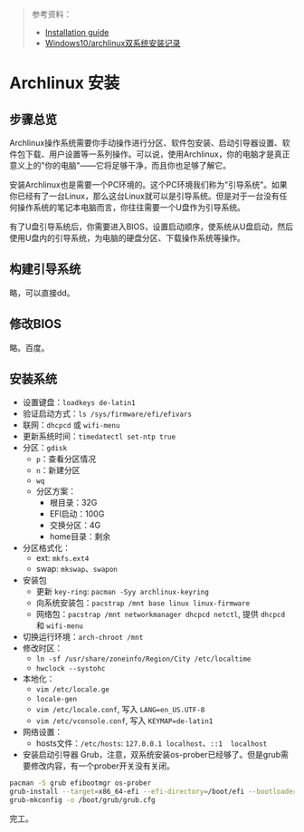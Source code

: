 > 参考资料：
>
> - [Installation guide](https://wiki.archlinux.org/title/Installation_guide)
> - [Windows10/archlinux双系统安装记录](https://zhuanlan.zhihu.com/p/126725824)

# Archlinux 安装

## 步骤总览

Archlinux操作系统需要你手动操作进行分区、软件包安装、启动引导器设置、软件包下载、用户设置等一系列操作。可以说，使用Archlinux，你的电脑才是真正意义上的"你的电脑"——它将足够干净，而且你也足够了解它。

安装Archlinux也是需要一个PC环境的。这个PC环境我们称为"引导系统"。如果你已经有了一台Linux，那么这台Linux就可以是引导系统。但是对于一台没有任何操作系统的笔记本电脑而言，你往往需要一个U盘作为引导系统。

有了U盘引导系统后，你需要进入BIOS，设置启动顺序，使系统从U盘启动，然后使用U盘内的引导系统，为电脑的硬盘分区、下载操作系统等操作。

## 构建引导系统

略，可以直接dd。

## 修改BIOS

略。百度。

## 安装系统

- 设置键盘：`loadkeys de-latin1`
- 验证启动方式：`ls /sys/firmware/efi/efivars`
- 联网：`dhcpcd` 或 `wifi-menu`
- 更新系统时间：`timedatectl set-ntp true`
- 分区：`gdisk`
    - `p`：查看分区情况
    - `n`：新建分区
    - `wq`
    - 分区方案：
        - 根目录：32G
        - EFI启动：100G
        - 交换分区：4G
        - home目录：剩余
- 分区格式化：
    - ext: `mkfs.ext4`
    - swap: `mkswap`、`swapon`
- 安装包
    - 更新 `key-ring`: `pacman -Syy archlinux-keyring`
    - 向系统安装包：`pacstrap /mnt base linux linux-firmware`
    - 网络包：`pacstrap /mnt networkmanager dhcpcd netctl`, 提供 `dhcpcd` 和 `wifi-menu`
- 切换运行环境：`arch-chroot /mnt`
- 修改时区：
    - `ln -sf /usr/share/zoneinfo/Region/City /etc/localtime`
    - `hwclock --systohc`
- 本地化：
    - `vim /etc/locale.ge`
    - `locale-gen`
    - `vim /etc/locale.conf`, 写入 `LANG=en_US.UTF-8`
    - `vim /etc/vconsole.conf`, 写入 `KEYMAP=de-latin1`
- 网络设置：
    - hosts文件：`/etc/hosts`: `127.0.0.1 localhost`、`::1  localhost`
- 安装启动引导器 Grub，注意，双系统安装os-prober已经够了。但是grub需要修改内容，有一个prober开关没有关闭。
``` sh
pacman -S grub efibootmgr os-prober 
grub-install --target=x86_64-efi --efi-directory=/boot/efi --bootloader-id=archlinux
grub-mkconfig -o /boot/grub/grub.cfg
```

完工。